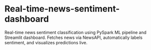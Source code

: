 # Real-time-news-sentiment-dashboard
Real-time news sentiment classification using PySpark ML pipeline and Streamlit dashboard. Fetches news via NewsAPI, automatically labels sentiment, and visualizes predictions live.
